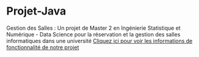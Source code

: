 # Projet-Java
Gestion des Salles : Un projet de Master 2 en Ingénierie Statistique et Numérique - Data Science pour la réservation et la gestion des salles informatiques dans une université 
[Cliquez ici pour voir les informations de fonctionnalité de notre projet](https://github.com/Daliamao/Projet-Java_Breidy_Maouche_Ibnelaryf/blob/main/informations_fonctionnalit%C3%A9_projet.pdf)

